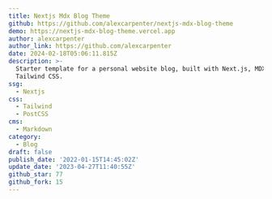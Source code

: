 ```yaml
---
title: Nextjs Mdx Blog Theme
github: https://github.com/alexcarpenter/nextjs-mdx-blog-theme
demo: https://nextjs-mdx-blog-theme.vercel.app
author: alexcarpenter
author_link: https://github.com/alexcarpenter
date: 2024-02-18T05:06:11.815Z
description: >-
  Starter template for a personal website blog, built with Next.js, MDX, and
  Tailwind CSS.
ssg:
  - Nextjs
css:
  - Tailwind
  - PostCSS
cms:
  - Markdown
category:
  - Blog
draft: false
publish_date: '2022-01-15T14:45:02Z'
update_date: '2023-04-27T11:40:55Z'
github_star: 77
github_fork: 15
---
```

